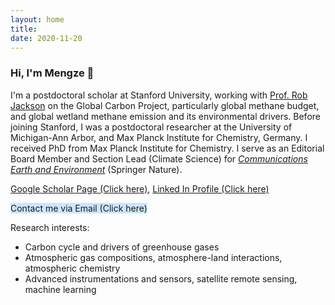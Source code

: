 ```yaml
---
layout: home
title: 
date: 2020-11-20 
---
```

### Hi, I'm Mengze 👋
I'm a postdoctoral scholar at Stanford University, working with <a href="https://jacksonlab.stanford.edu/" target="_blank" style="text-decoration: underline;">Prof. Rob Jackson</a> on the Global Carbon Project, particularly global methane budget, and global wetland methane emission and its environmental drivers. Before joining Stanford, I was a postdoctoral researcher at the University of Michigan-Ann Arbor, and Max Planck Institute for Chemistry, Germany. I received PhD from Max Planck Institute for Chemistry. I serve as an Editorial Board Member and Section Lead (Climate Science) for <a href="https://www.nature.com/commsenv/" target="_blank" style="text-decoration: underline;"><i>Communications Earth and Environment</i></a> (Springer Nature).

<a href="https://scholar.google.com/citations?user=6uJuFqEAAAAJ&hl=en" target="_blank" style="text-decoration: underline;">Google Scholar Page (Click here)</a>,  <a href="https://www.linkedin.com/in/mengze-li-19049b178/" target="_blank" style="text-decoration: underline;">Linked In Profile (Click here)</a>

<a href="mailto:mengze@stanford.edu" target="_blank" style="background-color: #cce6ff; text-decoration: none;">Contact me via Email (Click here)</a>

Research interests:
 - Carbon cycle and drivers of greenhouse gases
 - Atmospheric gas compositions, atmosphere-land interactions, atmospheric chemistry
 - Advanced instrumentations and sensors, satellite remote sensing, machine learning



